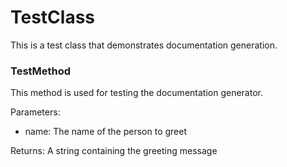# TestClass

This is a test class that demonstrates documentation generation.

### TestMethod

This method is used for testing the documentation generator.

Parameters:
- name: The name of the person to greet

Returns: A string containing the greeting message

